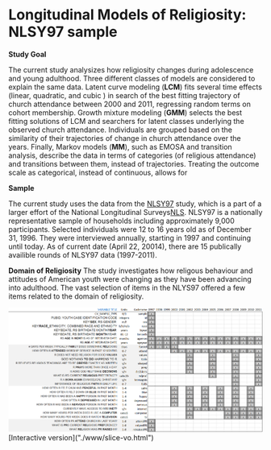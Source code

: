 
Longitudinal Models of Religiosity: NLSY97 sample
========================================================

**Study Goal**

The current study analysizes how religiosity changes during adolescence and young adulthood. Three different classes of models are considered to explain the same data. Latent curve modeling (**LCM**) fits  several time effects (linear, quadratic, and cubic ) in search of the best fitting trajectory of  church attendance between 2000 and 2011, regressing random terms on cohort membership. Growth mixture modeling (**GMM**) selects the best fitting solutions of LCM and searchers for latent classes underlying the observed church attendance. Individuals are grouped based on the similarity of their trajectories of change in church attendance over the years. Finally, Markov models (**MM**), such as EMOSA and transition analysis, describe the data in terms of categories (of religious attendance) and transitions between them, instead of trajectories. Treating the outcome scale as categorical, instead of continuous, allows for 

**Sample**

The current study uses the data from the [NLSY97](http://www.bls.gov/nls/nlsy97.htm) study, which is a part of a larger effort of the National Longitudinal Surveys[NLS](http://www.bls.gov/nls/). NLSY97 is a nationally representative sample of households including approximately 9,000 participants. Selected individuals were 12 to 16 years old as of December 31, 1996. They were interviewed annually, starting in 1997 and continuing until today. As of current date (April 22, 20014), there are 15 publically availible rounds of NLSY97 data (1997-2011).

**Domain of Religiosity**
The study investigates how religous behaviour and attitudes of American youth were changing as they have been advancing into adulthood. The vast selection of items in the NLYS97 offered a few items related to the domain of religiosity. 

<img link src="./Documentation/figure_rmd/variables_layout.png" alt="Databox slice" style="width:700px;"/>  
[Interactive version]("./www/slice-vo.html")
